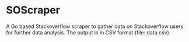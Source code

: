 # SOScraper
A Go based Stackoverflow scraper to gather data on Stackoverflow users for further data analysis. The output is in CSV format (file: data.csv)
